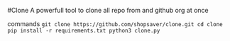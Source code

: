 #Clone 
A powerfull tool to clone all repo from and github org at once 

commands
`git clone https://github.com/shopsaver/clone.git
cd clone
pip install -r requirements.txt
python3 clone.py
`
